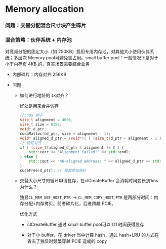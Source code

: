 # Memory allocation



### 问题：交替分配混合尺寸块产生碎片





### 混合策略：伙伴系统 + 内存池

对高频分配的固定大小（如 250KB）启用专用内存池，对其他大小使用伙伴系统；多层次 Memory pool可避免锁占用。small buffer pool：一般情况下是对于小于内存页 4KB 的，真实场景需要结合业务



- 内部碎片：内存对齐 256KB

- 问题

  - 如何进行地址的 `4K`对齐？

    好处是用来合并访存

    ```cpp
    //cuda 例子
    size_t alignment = 4096;
    size_t size = 8192;
    void* d_ptr;
    cudaMalloc(&d_ptr, size + alignment - 1);
    void* aligned_d_ptr = (void*)( ( (size_t)d_ptr + alignment - 1 ) & ~(alignment - 1) );
    // 验证对齐
    if ( (size_t)aligned_d_ptr % alignment != 0 ) {
        std::cerr << "Alignment failed!" << std::endl;
    } else {
        std::cout << "4K-aligned address: " << aligned_d_ptr << std::endl;
    }
    cudaFree(d_ptr); // 释放原始指针
    ```

    

  - 交替大小尺寸的循环申请显存，在clCreateBuffer 会消耗时间变长到1ms 为什么？

    独显`CL_MEM_USE_HOST_PTR `-> `CL_MEM_COPY_HOST_PTR` 是两部分时间：内存分配+内存拷贝。前者碎片化，后者跨越 PCIE。

    优化方式

    - clCreateBuffer 通过 small buffer pool可以 O1 时间获得显存

    - 对于小 buffer，在 driver 当中计算 hash，通过 hash+LRU 的方式在省去了独显时频繁穿越 PCIE 造成的 copy